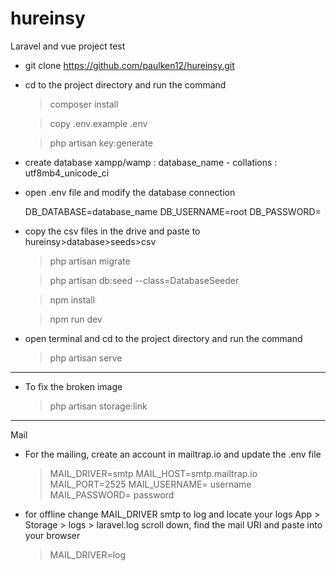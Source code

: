 # hureinsy
Laravel and vue project test

- git clone https://github.com/paulken12/hureinsy.git

- cd to the project directory and run the command


    >composer install 

    >copy .env.example .env 

    >php artisan key:generate

- create database xampp/wamp : database_name - collations : utf8mb4_unicode_ci

- open .env file and modify the database connection


    DB_DATABASE=database_name
    DB_USERNAME=root
    DB_PASSWORD=

- copy the csv files in the drive and paste to hureinsy>database>seeds>csv


    >php artisan migrate

    >php artisan db:seed --class=DatabaseSeeder

    >npm install

    >npm run dev

- open terminal and cd to the project directory and run the command
    
    
    >php artisan serve

--------------------------------------------------------------
- To fix the broken image 


    >php artisan storage:link
    
    
    
--------------------------------------------------------------
Mail

- For the mailing, create an account in mailtrap.io and update the .env file



    >MAIL_DRIVER=smtp
    >MAIL_HOST=smtp.mailtrap.io
    >MAIL_PORT=2525
    >MAIL_USERNAME= username
    >MAIL_PASSWORD= password
    
    
    
    
 - for offline change MAIL_DRIVER smtp to log
    and locate your logs App > Storage > logs > laravel.log
    scroll down, find the mail URI and paste into your browser 
   
   
    >MAIL_DRIVER=log
    
    

